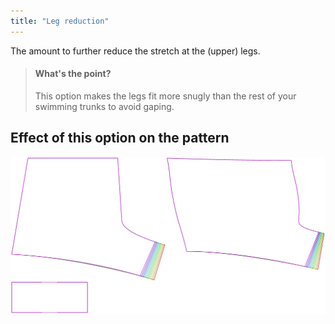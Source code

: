 ```yaml
---
title: "Leg reduction"
---
```


The amount to further reduce the stretch at the (upper) legs.

> #### What's the point?
> 
> This option makes the legs fit more snugly than the rest of your swimming trunks to avoid gaping.

## Effect of this option on the pattern

![This image shows the effect of this option by superimposing several variants that have a different value for this option](shin_legreduction_sample.svg "Effect of this option on the pattern")
